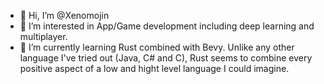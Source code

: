 - 👋 Hi, I’m @Xenomojin
- 👀 I’m interested in App/Game development including deep learning and multiplayer.
- 🌱 I’m currently learning Rust combined with Bevy. Unlike any other language I've tried out (Java, C# and C),
Rust seems to combine every positive aspect of a low and hight level language I could imagine.
